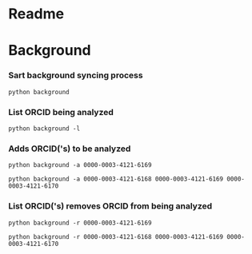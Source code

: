 # Readme

# Background

### Sart background syncing process
    python background

### List ORCID being analyzed
    python background -l

### Adds ORCID('s) to be analyzed
    python background -a 0000-0003-4121-6169

    python background -a 0000-0003-4121-6168 0000-0003-4121-6169 0000-0003-4121-6170

### List ORCID('s) removes ORCID from being analyzed
    python background -r 0000-0003-4121-6169

    python background -r 0000-0003-4121-6168 0000-0003-4121-6169 0000-0003-4121-6170

